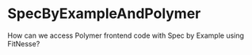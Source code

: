 # SpecByExampleAndPolymer
How can we access Polymer frontend code with Spec by Example using FitNesse?
